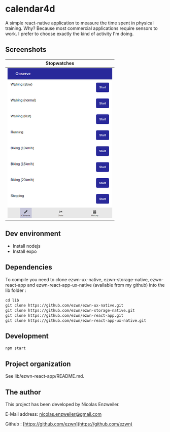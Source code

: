 # calendar4d

A simple react-native application to measure the time spent in physical training. Why? Because most commercial applications require sensors to work. I prefer to choose exactly the kind of activity I'm doing.

## Screenshots

| Stopwatches        |
|:-------------:|
| ![Stopwatches](./docs/screenshots/calendar4d-stopwatches.png) |


## Dev environment

- Install nodejs
- Install expo

## Dependencies

To compile you need to clone ezwn-ux-native, ezwn-storage-native, ezwn-react-app and ezwn-react-app-ux-native (available from my github) into the lib folder :

```
cd lib
git clone https://github.com/ezwn/ezwn-ux-native.git
git clone https://github.com/ezwn/ezwn-storage-native.git
git clone https://github.com/ezwn/ezwn-react-app.git
git clone https://github.com/ezwn/ezwn-react-app-ux-native.git
```

## Development

```
npm start
```

## Project organization

See lib/ezwn-react-app/README.md.

## The author

This project has been developed by Nicolas Enzweiler.

E-Mail address: [nicolas.enzweiler@gmail.com](mailto:nicolas.enzweiler@gmail.com)

Github : [https://github.com/ezwn](https://github.com/ezwn)
